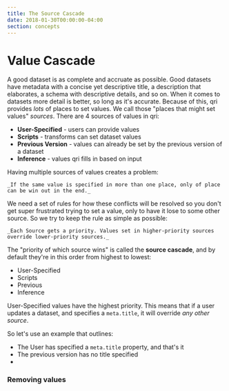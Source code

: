```yaml
---
title: The Source Cascade
date: 2018-01-30T00:00:00-04:00
section: concepts
---
```


# Value Cascade

A good dataset is as complete and accruate as possible. Good datasets have metadata with a concise yet descriptive title, a description that elaborates, a schema with descriptive details, and so on. When it comes to datasets more detail is better, so long as it's accurate. Because of this, qri provides _lots_ of places to set values. We call those "places that might set values" _sources_. There are 4 sources of values in qri:

* **User-Specified** - users can provide values
* **Scripts** - transforms can set dataset values
* **Previous Version** - values can already be set by the previous version of a dataset
* **Inference** - values qri fills in based on input

Having multiple sources of values creates a problem: 
  
    _If the same value is specified in more than one place, only of place can be win out in the end._

We need a set of rules for how these conflicts will be resolved so you don't get super frustrated trying to set a value, only to have it lose to some other source. So we try to keep the rule as simple as possible:
  
    _Each Source gets a priority. Values set in higher-priority sources override lower-priority sources._

The "priority of which source wins" is called the **source cascade**, and by default they're in this order from highest to lowest:

* User-Specified
* Scripts
* Previous
* Inference

User-Specified values have the highest priority. This means that if a user updates a dataset, and specifies a `meta.title`, it will override _any other source_.

So let's use an example that outlines:

* The User has specified a `meta.title` property, and that's it
* The previous version has no title specified
* 

### Removing values